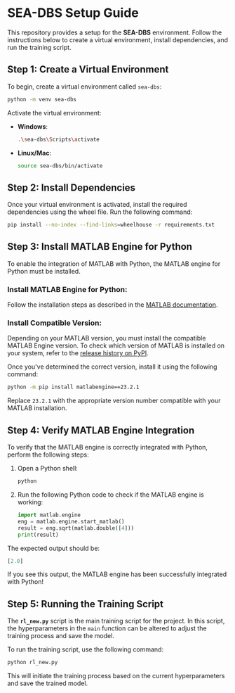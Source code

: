 # SEA-DBS Setup Guide

This repository provides a setup for the **SEA-DBS** environment. Follow the instructions below to create a virtual environment, install dependencies, and run the training script.

## Step 1: Create a Virtual Environment

To begin, create a virtual environment called `sea-dbs`:

```bash
python -m venv sea-dbs
```

Activate the virtual environment:

- **Windows**:
    ```bash
    .\sea-dbs\Scripts\activate
    ```

- **Linux/Mac**:
    ```bash
    source sea-dbs/bin/activate
    ```

## Step 2: Install Dependencies

Once your virtual environment is activated, install the required dependencies using the wheel file. Run the following command:

```bash
pip install --no-index --find-links=wheelhouse -r requirements.txt
```

## Step 3: Install MATLAB Engine for Python

To enable the integration of MATLAB with Python, the MATLAB engine for Python must be installed.

### Install MATLAB Engine for Python:

Follow the installation steps as described in the [MATLAB documentation](https://www.mathworks.com/help/matlab/matlab_external/install-the-matlab-engine-for-python.html).

### Install Compatible Version:

Depending on your MATLAB version, you must install the compatible MATLAB Engine version. To check which version of MATLAB is installed on your system, refer to the [release history on PyPI](https://pypi.org/project/matlabengine/).

Once you've determined the correct version, install it using the following command:

```bash
python -m pip install matlabengine==23.2.1
```

Replace `23.2.1` with the appropriate version number compatible with your MATLAB installation.

## Step 4: Verify MATLAB Engine Integration

To verify that the MATLAB engine is correctly integrated with Python, perform the following steps:

1. Open a Python shell:

    ```bash
    python
    ```

2. Run the following Python code to check if the MATLAB engine is working:

    ```python
    import matlab.engine
    eng = matlab.engine.start_matlab()
    result = eng.sqrt(matlab.double([4]))
    print(result)
    ```

The expected output should be:

```python
[2.0]
```

If you see this output, the MATLAB engine has been successfully integrated with Python!

## Step 5: Running the Training Script

The **`rl_new.py`** script is the main training script for the project. In this script, the hyperparameters in the `main` function can be altered to adjust the training process and save the model.

To run the training script, use the following command:

```bash
python rl_new.py
```

This will initiate the training process based on the current hyperparameters and save the trained model.


